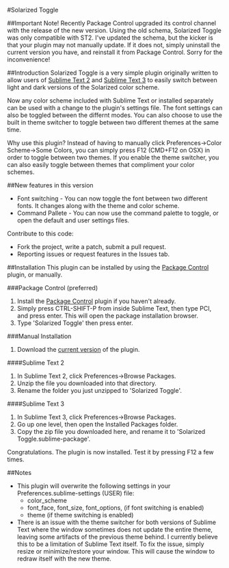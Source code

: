 #Solarized Toggle

##Important Note!
Recently Package Control upgraded its control channel with the release of the new version. Using the old schema, Solarized Toggle was only compatible with ST2. I've updated the schema, but the kicker is that your plugin may not manually update. If it does not, simply uninstall the current version you have, and reinstall it from Package Control. Sorry for the inconvenience!

##Introduction
Solarized Toggle is a very simple plugin originally written to allow users of [Sublime Text 2][st2] and [Sublime Text 3][st3] to easily switch between light and dark versions of the Solarized color scheme.

Now any color scheme included with Sublime Text or installed separately can be used with a change to the plugin's settings file. The font settings can also be toggled between the differnt modes. You can also choose to use the built in theme switcher to toggle between two different themes at the same time.

Why use this plugin? Instead of having to manually click Preferences->Color Scheme->Some Colors, you can simply press F12 (CMD+F12 on OSX) in order to toggle between two themes. If you enable the theme switcher, you can also easily toggle between themes that compliment your color schemes.

##New features in this version
* Font switching - You can now toggle the font between two different fonts. It changes along with the theme and color scheme.
* Command Pallete - You can now use the command palette to toggle, or open the default and user settings files.

Contribute to this code:
* Fork the project, write a patch, submit a pull request.
* Reporting issues or request features in the Issues tab.

##Installation
This plugin can be installed by using the [Package Control][packagecontrol] plugin, or manually.

###Package Control \(preferred\)
1. Install the [Package Control][packagecontrol] plugin if you haven't already.
2. Simply press CTRL-SHIFT-P from inside Sublime Text, then type PCI, and press enter. This will open the package installation browser.
3. Type 'Solarized Toggle' then press enter.

###Manual Installation
1. Download the [current version][currentVersion] of the plugin.

####Sublime Text 2
1. In Sublime Text 2, click Preferences->Browse Packages.
2. Unzip the file you downloaded into that directory.
3. Rename the folder you just unzipped to 'Solarized Toggle'.

####Sublime Text 3
1. In Sublime Text 3, click Preferences->Browse Packages.
2. Go up one level, then open the Installed Packages folder.
3. Copy the zip file you downloaded here, and rename it to 'Solarized Toggle.sublime-package'.


Congratulations. The plugin is now installed. Test it by pressing F12 a few times.

##Notes
* This plugin will overwrite the following settings in your Preferences.sublime-settings (USER) file:
  * color_scheme
  * font\_face, font\_size, font\_options, (if font switching is enabled)
  * theme (if theme switching is enabled)
* There is an issue with the theme switcher for both versions of Sublime Text where the window sometimes does not update the entire theme, leaving some artifacts of the previous theme behind. I currently believe this to be a limitation of Sublime Text itself. To fix the issue, simply resize or minimize/restore your window. This will cause the window to redraw itself with the new theme.

[st2]: http://www.sublimetext.com/ "Sublime Text 2"
[st3]: http://www.sublimetext.com/3 "Sublime Text 3"
[packagecontrol]: http://wbond.net/sublime_packages/package_control "Package Control"
[currentVersion]: https://github.com/damccull/sublimetext-SolarizedToggle/archive/1.4.7.zip "Current Version"
